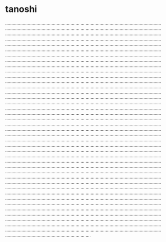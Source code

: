 # tanoshi
....................................................................................................................................................................................................................................................................................................................................................................................................................................................................................................................................................................................................................................................................................................................................................................................................................................................................................................................................................................................................................................................................................................................................................................................................................................................................................................................................................................................................................................................................................................................................................................................................................................................................................................................................................................................................................................................................................................................................................................................................................................................................................................................................................................................................................................................................................................................................................................................................................................................................................................................................................................................................................................................................................................................................................................................................................................................................................................................................................................................................................................................................................................................................................................................................................................................................................................................................................................................................................................................................................................................................................................................................................................................................................................................................................................................................................................................................................................................................................................................................................................................................................................................................................................................................................................................................................................................................................................................................................................................................................................................................................................................................................................................................................................................................................................................................................................................................................................................................................................................................................................................................................................................................................................................................................................